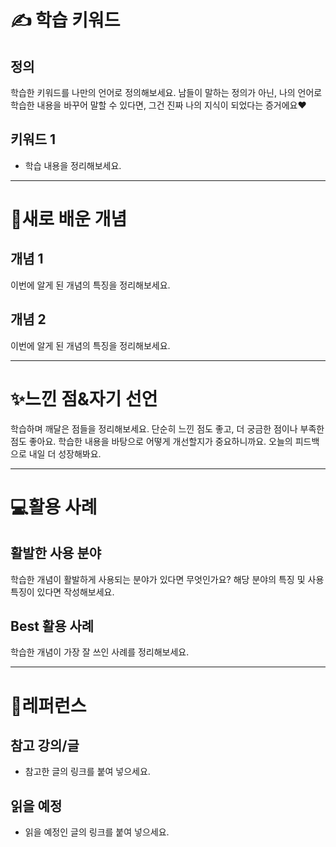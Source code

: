 #  ✍ 학습 키워드

## 정의

학습한 키워드를 나만의 언어로 정의해보세요. 남들이 말하는 정의가 아닌, 나의 언어로 학습한 내용을 바꾸어 말할 수 있다면, 그건 진짜 나의 지식이 되었다는 증거에요❤

## 키워드 1

- 학습 내용을 정리해보세요.

---

# 📝새로 배운 개념

## 개념 1

이번에 알게 된 개념의 특징을 정리해보세요.

## 개념 2

이번에 알게 된 개념의 특징을 정리해보세요.

---

# ✨느낀 점&자기 선언

학습하며 깨달은 점들을 정리해보세요. 단순히 느낀 점도 좋고, 더 궁금한 점이나 부족한 점도 좋아요. 학습한 내용을 바탕으로 어떻게 개선할지가 중요하니까요. 오늘의 피드백으로 내일 더 성장해봐요.

---

# 💻활용 사례

## 활발한 사용 분야

학습한 개념이 활발하게 사용되는 분야가 있다면 무엇인가요? 해당 분야의 특징 및 사용 특징이 있다면 작성해보세요.

## Best 활용 사례

학습한 개념이 가장 잘 쓰인 사례를 정리해보세요.

---

# 🔗레퍼런스

## 참고 강의/글

- 참고한 글의 링크를 붙여 넣으세요.

## 읽을 예정

- 읽을 예정인 글의 링크를 붙여 넣으세요.